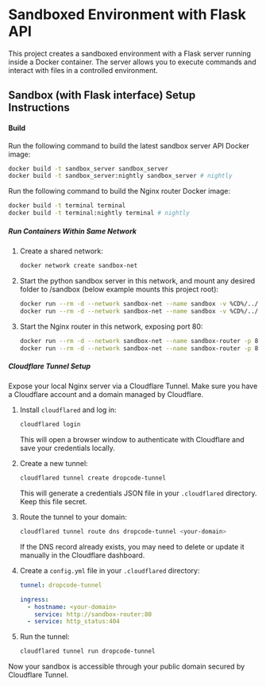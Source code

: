 # Sandboxed Environment with Flask API

This project creates a sandboxed environment with a Flask server running inside a Docker container. The server allows you to execute commands and interact with files in a controlled environment.

## Sandbox (with Flask interface) Setup Instructions

#### Build

Run the following command to build the latest sandbox server API Docker image:

```bash
docker build -t sandbox_server sandbox_server
docker build -t sandbox_server:nightly sandbox_server # nightly
```

Run the following command to build the Nginx router Docker image:

```bash
docker build -t terminal terminal
docker build -t terminal:nightly terminal # nightly
```


##### Run Containers Within Same Network

1. Create a shared network:
   ```bash
   docker network create sandbox-net
   ```
2. Start the python sandbox server in this network, and mount any desired folder to /sandbox (below example mounts this project root):
   ```bash
   docker run --rm -d --network sandbox-net --name sandbox -v %CD%/../../:/sandbox --env-file .env sandbox_server:latest
   docker run --rm -d --network sandbox-net --name sandbox -v %CD%/../../:/sandbox --env-file .env sandbox_server:nightly # nightly
   ```
3. Start the Nginx router in this network, exposing port 80:
   ```bash
   docker run --rm -d --network sandbox-net --name sandbox-router -p 80:80 terminal:latest
   docker run --rm -d --network sandbox-net --name sandbox-router -p 80:80 terminal:nightly # nightly
   ```


##### Cloudflare Tunnel Setup

Expose your local Nginx server via a Cloudflare Tunnel. Make sure you have a Cloudflare account and a domain managed by Cloudflare.

1. Install `cloudflared` and log in:
   ```powershell
   cloudflared login
   ```
   This will open a browser window to authenticate with Cloudflare and save your credentials locally.

2. Create a new tunnel:
   ```powershell
   cloudflared tunnel create dropcode-tunnel
   ```
   This will generate a credentials JSON file in your `.cloudflared` directory. Keep this file secret.

3. Route the tunnel to your domain:
   ```powershell
   cloudflared tunnel route dns dropcode-tunnel <your-domain>
   ```
   If the DNS record already exists, you may need to delete or update it manually in the Cloudflare dashboard.

4. Create a `config.yml` file in your `.cloudflared` directory:
   ```yaml
   tunnel: dropcode-tunnel

   ingress:
     - hostname: <your-domain>
       service: http://sandbox-router:80
     - service: http_status:404
   ```

5. Run the tunnel:
   ```powershell
   cloudflared tunnel run dropcode-tunnel
   ```


Now your sandbox is accessible through your public domain secured by Cloudflare Tunnel.